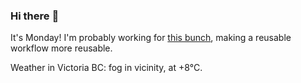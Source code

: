 ### Hi there :wave:

It's Monday! I'm probably working for [this bunch](https://github.com/kohofinancial), making a reusable workflow more reusable.

Weather in Victoria BC: fog in vicinity, at +8°C.
